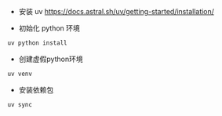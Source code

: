 - 安装 uv
https://docs.astral.sh/uv/getting-started/installation/

- 初始化 python 环境
```sh
uv python install
```

- 创建虚假python环境
```sh
uv venv 
```

- 安装依赖包
```sh
uv sync
```


